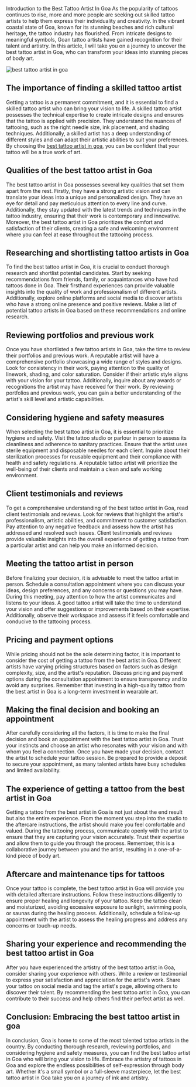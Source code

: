 Introduction to the Best Tattoo Artist In Goa As the popularity of tattoos continues to rise, more and more people are seeking out skilled tattoo artists to help them express their individuality and creativity. In the vibrant coastal state of Goa, known for its stunning beaches and rich cultural heritage, the tattoo industry has flourished. From intricate designs to meaningful symbols, Goan tattoo artists have gained recognition for their talent and artistry. In this article, I will take you on a journey to uncover the best tattoo artist in Goa, who can transform your ideas into stunning pieces of body art.

<img src="https://i.ytimg.com/vi/NoxR0t3dTLA/maxresdefault.jpg" alt="best tattoo artist in goa" style="max-width: 100%;">

The importance of finding a skilled tattoo artist
-------------------------------------------------

Getting a tattoo is a permanent commitment, and it is essential to find a skilled tattoo artist who can bring your vision to life. A skilled tattoo artist possesses the technical expertise to create intricate designs and ensures that the tattoo is applied with precision. They understand the nuances of tattooing, such as the right needle size, ink placement, and shading techniques. Additionally, a skilled artist has a deep understanding of different styles and can adapt their artistic abilities to suit your preferences. By choosing the <a href="https://github.com/the-best-tattoo-artist-in-goa">best tattoo artist in goa</a>, you can be confident that your tattoo will be a true work of art.

Qualities of the best tattoo artist in Goa
------------------------------------------

The best tattoo artist in Goa possesses several key qualities that set them apart from the rest. Firstly, they have a strong artistic vision and can translate your ideas into a unique and personalized design. They have an eye for detail and pay meticulous attention to every line and curve. Additionally, they stay updated with the latest trends and techniques in the tattoo industry, ensuring that their work is contemporary and innovative. Moreover, the best tattoo artist in Goa prioritizes the comfort and satisfaction of their clients, creating a safe and welcoming environment where you can feel at ease throughout the tattooing process.

Researching and shortlisting tattoo artists in Goa
--------------------------------------------------

To find the best tattoo artist in Goa, it is crucial to conduct thorough research and shortlist potential candidates. Start by seeking recommendations from friends, family, or acquaintances who have had tattoos done in Goa. Their firsthand experiences can provide valuable insights into the quality of work and professionalism of different artists. Additionally, explore online platforms and social media to discover artists who have a strong online presence and positive reviews. Make a list of potential tattoo artists in Goa based on these recommendations and online research.

Reviewing portfolios and previous work
--------------------------------------

Once you have shortlisted a few tattoo artists in Goa, take the time to review their portfolios and previous work. A reputable artist will have a comprehensive portfolio showcasing a wide range of styles and designs. Look for consistency in their work, paying attention to the quality of linework, shading, and color saturation. Consider if their artistic style aligns with your vision for your tattoo. Additionally, inquire about any awards or recognitions the artist may have received for their work. By reviewing portfolios and previous work, you can gain a better understanding of the artist's skill level and artistic capabilities.

Considering hygiene and safety measures
---------------------------------------

When selecting the best tattoo artist in Goa, it is essential to prioritize hygiene and safety. Visit the tattoo studio or parlour in person to assess its cleanliness and adherence to sanitary practices. Ensure that the artist uses sterile equipment and disposable needles for each client. Inquire about their sterilization processes for reusable equipment and their compliance with health and safety regulations. A reputable tattoo artist will prioritize the well-being of their clients and maintain a clean and safe working environment.

Client testimonials and reviews
-------------------------------

To get a comprehensive understanding of the best tattoo artist in Goa, read client testimonials and reviews. Look for reviews that highlight the artist's professionalism, artistic abilities, and commitment to customer satisfaction. Pay attention to any negative feedback and assess how the artist has addressed and resolved such issues. Client testimonials and reviews provide valuable insights into the overall experience of getting a tattoo from a particular artist and can help you make an informed decision.

Meeting the tattoo artist in person
-----------------------------------

Before finalizing your decision, it is advisable to meet the tattoo artist in person. Schedule a consultation appointment where you can discuss your ideas, design preferences, and any concerns or questions you may have. During this meeting, pay attention to how the artist communicates and listens to your ideas. A good tattoo artist will take the time to understand your vision and offer suggestions or improvements based on their expertise. Additionally, observe their workspace and assess if it feels comfortable and conducive to the tattooing process.

Pricing and payment options
---------------------------

While pricing should not be the sole determining factor, it is important to consider the cost of getting a tattoo from the best artist in Goa. Different artists have varying pricing structures based on factors such as design complexity, size, and the artist's reputation. Discuss pricing and payment options during the consultation appointment to ensure transparency and to avoid any surprises. Remember that investing in a high-quality tattoo from the best artist in Goa is a long-term investment in wearable art.

Making the final decision and booking an appointment
----------------------------------------------------

After carefully considering all the factors, it is time to make the final decision and book an appointment with the best tattoo artist in Goa. Trust your instincts and choose an artist who resonates with your vision and with whom you feel a connection. Once you have made your decision, contact the artist to schedule your tattoo session. Be prepared to provide a deposit to secure your appointment, as many talented artists have busy schedules and limited availability.

The experience of getting a tattoo from the best artist in Goa
--------------------------------------------------------------

Getting a tattoo from the best artist in Goa is not just about the end result but also the entire experience. From the moment you step into the studio to the aftercare instructions, the artist should make you feel comfortable and valued. During the tattooing process, communicate openly with the artist to ensure that they are capturing your vision accurately. Trust their expertise and allow them to guide you through the process. Remember, this is a collaborative journey between you and the artist, resulting in a one-of-a-kind piece of body art.

Aftercare and maintenance tips for tattoos
------------------------------------------

Once your tattoo is complete, the best tattoo artist in Goa will provide you with detailed aftercare instructions. Follow these instructions diligently to ensure proper healing and longevity of your tattoo. Keep the tattoo clean and moisturized, avoiding excessive exposure to sunlight, swimming pools, or saunas during the healing process. Additionally, schedule a follow-up appointment with the artist to assess the healing progress and address any concerns or touch-up needs.

Sharing your experience and recommending the best tattoo artist in Goa
----------------------------------------------------------------------

After you have experienced the artistry of the best tattoo artist in Goa, consider sharing your experience with others. Write a review or testimonial to express your satisfaction and appreciation for the artist's work. Share your tattoo on social media and tag the artist's page, allowing others to discover their talent. By recommending the best tattoo artist in Goa, you can contribute to their success and help others find their perfect artist as well.

Conclusion: Embracing the best tattoo artist in goa
----------------------------------------------------

In conclusion, Goa is home to some of the most talented tattoo artists in the country. By conducting thorough research, reviewing portfolios, and considering hygiene and safety measures, you can find the best tattoo artist in Goa who will bring your vision to life. Embrace the artistry of tattoos in Goa and explore the endless possibilities of self-expression through body art. Whether it's a small symbol or a full-sleeve masterpiece, let the best tattoo artist in Goa take you on a journey of ink and artistry.

